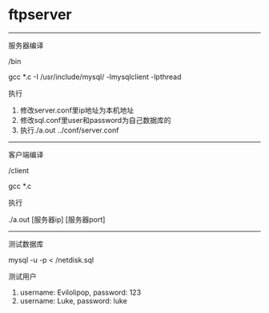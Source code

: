 # ftpserver

----------

服务器编译

/bin

gcc *.c -I /usr/include/mysql/ -lmysqlclient -lpthread

执行

1. 修改server.conf里ip地址为本机地址
2. 修改sql.conf里user和password为自己数据库的
3. 执行./a.out ../conf/server.conf

---------

客户端编译

/client

gcc *.c

执行

./a.out [服务器ip] [服务器port] 

----------

测试数据库

mysql -u<username> -p<password> <dbname> < /netdisk.sql
                                      
测试用户

1. username: Evilolipop, password: 123
2. username: Luke, password: luke
